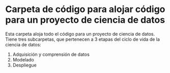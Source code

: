 # Carpeta de código para alojar código para un proyecto de ciencia de datos

Esta carpeta aloja todo el código para un proyecto de ciencia de datos. Tiene tres subcarpetas, que pertenecen a 3 etapas del ciclo de vida de la ciencia de datos:

1. Adquisición y comprensión de datos
2. Modelado
3. Despliegue
